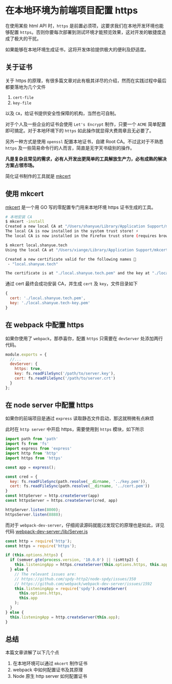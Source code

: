 # 在本地环境为前端项目配置 https

在使用某些 html API 时，`https` 是前置必须项，这要求我们在本地开发环境也能够配置 `https`。否则你要每次部署到测试环境才能预览效果，这对开发的敏捷度造成了极大的干扰。

如果能够在本地环境生成证书，这将开发体验提供极大的便利及舒适度。

## 关于证书

关于 https 的原理，有很多篇文章对此有极其详尽的介绍，然而在实践过程中最后都要落地为几个文件

1. `cert-file`
1. `key-file`

以及 `CA`，给证书提供安全性保障的机构，当然也可自制。

对于个人及一些企业的证书会使用 `Let's Encrypt` 制作，只要一个 `ACME` 简单配置即可搞定。对于本地环境下的 `https` 如此操作就显得大费周章且无必要了。

另外一种方式是使用 `openssl` 配置本地证书，自建 Root CA。不过这对于不熟悉 `https` 及一些简易命令行的人而言，简直是无字天书级别的操作。

**凡是复杂且常见的需求，必有人开发出更简单的工具解放生产力，必有成熟的解决方案占领市场。**

简化证书制作的工具就是 [mkcert](https://github.com/FiloSottile/mkcert)

## 使用 mkcert

[mkcert](https://github.com/FiloSottile/mkcert) 是一个用 GO 写的零配置专门用来本地环境 https 证书生成的工具。

``` bash
# 本地安装 CA
$ mkcert -install
Created a new local CA at "/Users/shanyue/Library/Application Support/mkcert" 💥
The local CA is now installed in the system trust store! ⚡️
The local CA is now installed in the Firefox trust store (requires browser restart)! 🦊

$ mkcert local.shanyue.tech
Using the local CA at "/Users/xiange/Library/Application Support/mkcert" ✨

Created a new certificate valid for the following names 📜
 - "local.shanyue.tech"

The certificate is at "./local.shanyue.tech.pem" and the key at "./local.shanyue.tech-key.pem" ✅
```

通过 cert 最终会成功安装 CA，并生成 `cert` 及 `key`，文件目录如下

``` js
{
  cert: './local.shanyue.tech.pem',
  key: './local.shanyue.tech-key.pem'
}
```

## 在 webpack 中配置 https

如果你使用了 `webpack`，那恭喜你，配置 `https` 只需要在 `devServer` 处添加两行代码。

``` js
module.exports = {
  //...
  devServer: {
    https: true,
    key: fs.readFileSync('/path/to/server.key'),
    cert: fs.readFileSync('/path/to/server.crt')
  }
};
```

## 在 node server 中配置 https

如果你的前端项目是通过 `express` 读取静态文件启动，那这就稍微有点麻烦

此时在 `http server` 中开启 https，需要使用到 `https` 模块，如下所示

``` js
import path from 'path'
import fs from 'fs'
import express from 'express'
import http from 'http'
import https from 'https'

const app = express();

const cred = {
  key: fs.readFileSync(path.resolve(__dirname, '../key.pem')),
  cert: fs.readFileSync(path.resolve(__dirname, '../cert.pem'))
}
const httpServer = http.createServer(app)
const httpsServer = https.createServer(cred, app)

httpServer.listen(8000);
httpsServer.listen(8888);
```

而对于 `webpack-dev-server`，仔细阅读源码就能过发现它的原理也是如此，详见代码 [webpack-dev-server:/lib/Server.js](https://github.com/webpack/webpack-dev-server/blob/master/lib/Server.js#L677)

``` js
const http = require('http');
const https = require('https');

if (this.options.https) {
  if (semver.gte(process.version, '10.0.0') || !isHttp2) {
    this.listeningApp = https.createServer(this.options.https, this.app);
  } else {
    // The relevant issues are:
    // https://github.com/spdy-http2/node-spdy/issues/350
    // https://github.com/webpack/webpack-dev-server/issues/1592
    this.listeningApp = require('spdy').createServer(
      this.options.https,
      this.app
    );
  }
} else {
  this.listeningApp = http.createServer(this.app);
}
```

## 总结

本篇文章讲解了以下几个点

1. 在本地环境可以通过 `mkcert` 制作证书
1. webpack 中如何配置证书及其原理
1. Node 原生 http server 如何配置证书
